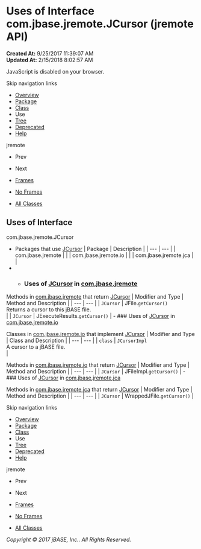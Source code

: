 # Uses of Interface com.jbase.jremote.JCursor (jremote   API)

**Created At:** 9/25/2017 11:39:07 AM  
**Updated At:** 2/15/2018 8:02:57 AM  

<!--<br>    try {<br>        if (location.href.indexOf('is-external=true') == -1) {<br>            parent.document.title="Uses of Interface com.jbase.jremote.JCursor (jremote   API)";<br>        }<br>    }<br>    catch(err) {<br>    }<br>//-->
JavaScript is disabled on your browser.

Skip navigation links

- [Overview](../../../../overview-summary.html)
- [Package](/30312-jagent/jremote-api)
- [Class](/39248-jremote/com_jbase_jremote_jcursor "interface in com.jbase.jremote")
- Use
- [Tree](/39248-jremote/com_jbase_jremote_package-tree)
- [Deprecated](../../../../deprecated-list.html)
- [Help](../../../../help-doc.html)


jremote <br>

- Prev
- Next


- [Frames](../../../../index.html?com/jbase/jremote/class-use//39249-class-use/com_jbase_jremote_class-use_JCursor)
- [No Frames](/39249-class-use/com_jbase_jremote_class-use_JCursor)


- [All Classes](../../../../allclasses-noframe.html)


<!--<br>  allClassesLink = document.getElementById("allclasses\_navbar\_top");<br>  if(window==top) {<br>    allClassesLink.style.display = "block";<br>  }<br>  else {<br>    allClassesLink.style.display = "none";<br>  }<br>  //-->

## Uses of Interface
com.jbase.jremote.JCursor

- Packages that use [JCursor](/39248-jremote/com_jbase_jremote_jcursor "interface in com.jbase.jremote") | Package | Description |
| --- | --- |
| com.jbase.jremote |   |
| com.jbase.jremote.io |   |
| com.jbase.jremote.jca |   |
- - ### Uses of [JCursor](/39248-jremote/com_jbase_jremote_jcursor "interface in com.jbase.jremote") in [com.jbase.jremote](/30312-jagent/jremote-api)


Methods in [com.jbase.jremote](/30312-jagent/jremote-api) that return [JCursor](/39248-jremote/com_jbase_jremote_jcursor "interface in com.jbase.jremote") | Modifier and Type | Method and Description |
| --- | --- |
| `JCursor` | JFile.`getCursor()`<br>Returns a cursor to this jBASE file.<br> |
| `JCursor` | JExecuteResults.`getCursor()`  |
    - ### Uses of [JCursor](/39248-jremote/com_jbase_jremote_jcursor "interface in com.jbase.jremote") in [com.jbase.jremote.io](/39250-io/com_jbase_jremote_io_package-summary)


Classes in [com.jbase.jremote.io](/39250-io/com_jbase_jremote_io_package-summary) that implement [JCursor](/39248-jremote/com_jbase_jremote_jcursor "interface in com.jbase.jremote") | Modifier and Type | Class and Description |
| --- | --- |
| `class` | `JCursorImpl`<br>A cursor to a jBASE file.<br> |



Methods in [com.jbase.jremote.io](/39250-io/com_jbase_jremote_io_package-summary) that return [JCursor](/39248-jremote/com_jbase_jremote_jcursor "interface in com.jbase.jremote") | Modifier and Type | Method and Description |
| --- | --- |
| `JCursor` | JFileImpl.`getCursor()`  |
    - ### Uses of [JCursor](/39248-jremote/com_jbase_jremote_jcursor "interface in com.jbase.jremote") in [com.jbase.jremote.jca](/39258-jca/com_jbase_jremote_jca_package-summary)


Methods in [com.jbase.jremote.jca](/39258-jca/com_jbase_jremote_jca_package-summary) that return [JCursor](/39248-jremote/com_jbase_jremote_jcursor "interface in com.jbase.jremote") | Modifier and Type | Method and Description |
| --- | --- |
| `JCursor` | WrappedJFile.`getCursor()`  |

Skip navigation links

- [Overview](../../../../overview-summary.html)
- [Package](/30312-jagent/jremote-api)
- [Class](/39248-jremote/com_jbase_jremote_jcursor "interface in com.jbase.jremote")
- Use
- [Tree](/39248-jremote/com_jbase_jremote_package-tree)
- [Deprecated](../../../../deprecated-list.html)
- [Help](../../../../help-doc.html)


jremote <br>

- Prev
- Next


- [Frames](../../../../index.html?com/jbase/jremote/class-use//39249-class-use/com_jbase_jremote_class-use_JCursor)
- [No Frames](/39249-class-use/com_jbase_jremote_class-use_JCursor)


- [All Classes](../../../../allclasses-noframe.html)


<!--<br>  allClassesLink = document.getElementById("allclasses\_navbar\_bottom");<br>  if(window==top) {<br>    allClassesLink.style.display = "block";<br>  }<br>  else {<br>    allClassesLink.style.display = "none";<br>  }<br>  //-->

*Copyright © 2017 jBASE, Inc.. All Rights Reserved.*
